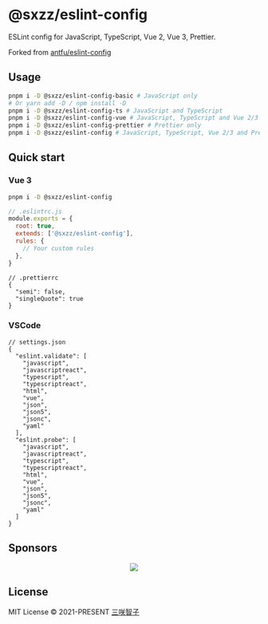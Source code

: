 # @sxzz/eslint-config

ESLint config for JavaScript, TypeScript, Vue 2, Vue 3, Prettier.

Forked from [antfu/eslint-config](https://github.com/antfu/eslint-config)

## Usage

```bash
pnpm i -D @sxzz/eslint-config-basic # JavaScript only
# Or yarn add -D / npm install -D
pnpm i -D @sxzz/eslint-config-ts # JavaScript and TypeScript
pnpm i -D @sxzz/eslint-config-vue # JavaScript, TypeScript and Vue 2/3 (Auto detect)
pnpm i -D @sxzz/eslint-config-prettier # Prettier only
pnpm i -D @sxzz/eslint-config # JavaScript, TypeScript, Vue 2/3 and Prettier
```

## Quick start

### Vue 3

```bash
pnpm i -D @sxzz/eslint-config
```

```javascript
// .eslintrc.js
module.exports = {
  root: true,
  extends: ['@sxzz/eslint-config'],
  rules: {
    // Your custom rules
  },
}
```

```jsonc
// .prettierrc
{
  "semi": false,
  "singleQuote": true
}
```

### VSCode

```jsonc
// settings.json
{
  "eslint.validate": [
    "javascript",
    "javascriptreact",
    "typescript",
    "typescriptreact",
    "html",
    "vue",
    "json",
    "json5",
    "jsonc",
    "yaml"
  ],
  "eslint.probe": [
    "javascript",
    "javascriptreact",
    "typescript",
    "typescriptreact",
    "html",
    "vue",
    "json",
    "json5",
    "jsonc",
    "yaml"
  ]
}
```

## Sponsors

<p align="center">
  <a href="https://cdn.jsdelivr.net/gh/sxzz/sponsors/sponsors.svg">
    <img src='https://cdn.jsdelivr.net/gh/sxzz/sponsors/sponsors.svg'/>
  </a>
</p>

## License

MIT License © 2021-PRESENT [三咲智子](https://github.com/sxzz)
